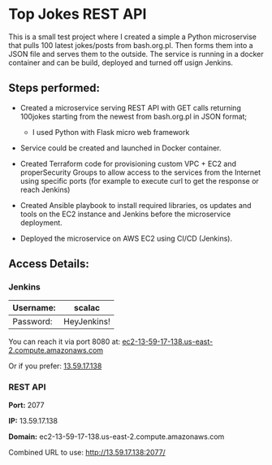 # Top Jokes REST API #

This is a small test project where I created a simple a Python microservise that pulls 100 latest jokes/posts
from bash.org.pl. Then forms them into a JSON file and serves them to the outside. The service is running
in a docker container and can be build, deployed and turned off usign Jenkins.

## Steps performed: ##

* Created a microservice serving REST API with GET calls returning 100jokes starting from the newest from bash.org.pl in JSON format;
  * I used Python with Flask micro web framework

* Service could be created and launched in Docker container.

* Created Terraform code for provisioning custom VPC + EC2 and properSecurity Groups to allow access to the services from the Internet using specific ports (for example to execute curl to get the response or reach Jenkins)

* Created Ansible playbook to install required libraries, os updates and tools on the EC2 instance and Jenkins before the microservice deployment.

* Deployed the microservice on AWS EC2 using CI/CD (Jenkins).

## Access Details: ##

### Jenkins ###
Username:  | scalac
------------- | -------------
Password:  |  HeyJenkins!

You can reach it via port 8080 at:
[ec2-13-59-17-138.us-east-2.compute.amazonaws.com](http://ec2-13-59-17-138.us-east-2.compute.amazonaws.com:8080/)

Or if you prefer:
[13.59.17.138](http://13.59.17.138:2077/)


### REST API ###

**Port:** 2077

**IP:** 13.59.17.138

**Domain:** ec2-13-59-17-138.us-east-2.compute.amazonaws.com

Combined URL to use:
http://13.59.17.138:2077/
